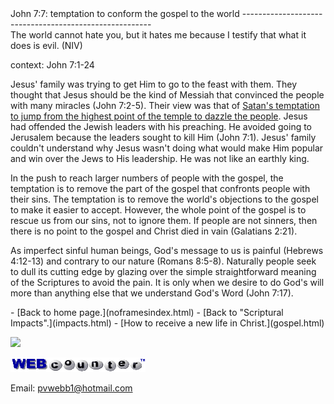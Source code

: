  <head> <title>(PVW) John 7:7: temptation to conform the gospel to the world</title> <meta content="IE=9" http-equiv="X-UA-Compatible"></meta> <link href="css/page_style.css" rel="stylesheet" type="text/css"></link> </head><body><div class="page_style"> John 7:7: temptation to conform the gospel to the world
-------------------------------------------------------

<div class="p">The world cannot hate you, but it hates me because I testify that what it does is evil. (NIV)

 context: John 7:1-24</div>Jesus' family was trying to get Him to go to the feast with them. They thought that Jesus should be the kind of Messiah that convinced the people with many miracles (John 7:2-5). Their view was that of [Satan's temptation to jump from the highest point of the temple to dazzle the people](temptation.html). Jesus had offended the Jewish leaders with his preaching. He avoided going to Jerusalem because the leaders sought to kill Him (John 7:1). Jesus' family couldn't understand why Jesus wasn't doing what would make Him popular and win over the Jews to His leadership. He was not like an earthly king.

In the push to reach larger numbers of people with the gospel, the temptation is to remove the part of the gospel that confronts people with their sins. The temptation is to remove the world's objections to the gospel to make it easier to accept. However, the whole point of the gospel is to rescue us from our sins, not to ignore them. If people are not sinners, then there is no point to the gospel and Christ died in vain (Galatians 2:21).

As imperfect sinful human beings, God's message to us is painful (Hebrews 4:12-13) and contrary to our nature (Romans 8:5-8). Naturally people seek to dull its cutting edge by glazing over the simple straightforward meaning of the Scriptures to avoid the pain. It is only when we desire to do God's will more than anything else that we understand God's Word (John 7:17).

  </div>- [Back to home page.](noframesindex.html)
- [Back to "Scriptural Impacts".](impacts.html)
- [How to receive a new life in Christ.](gospel.html)
 
![](http://counter.digits.com/wc/-d/4/pvwebb)

[![digits](images/wc-03.gif)](http://www.digits.com/)

Email: [pvwebb1@hotmail.com](mailto:pvwebb1@hotmail.com)

 